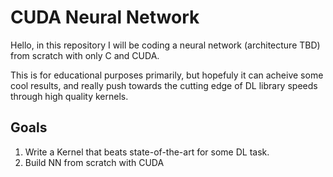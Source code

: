 # CUDA Neural Network

Hello, in this repository I will be coding a neural network (architecture TBD) from scratch with only C and CUDA.

This is for educational purposes primarily, but hopefuly it can acheive some cool results, and really push towards
the cutting edge of DL library speeds through high quality kernels.

## Goals
1. Write a Kernel that beats state-of-the-art for some DL task.
2. Build NN from scratch with CUDA